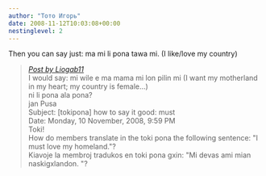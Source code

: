 ```yaml
---
author: "Тото Игорь"
date: 2008-11-12T10:03:08+00:00
nestinglevel: 2
---
```

Then you can say just: ma mi li pona tawa mi. (I like/love my country)  

> [_Post by Liogab11_](/ovnpkDbt/how-to-say-it-good-must#post8)  
> I would say: mi wile e ma mama mi lon pilin mi (I want my motherland in my heart; my country is female...)  
> ni li pona ala pona?  
> jan Pusa  
> Subject: \[tokipona\] how to say it good: must  
> Date: Monday, 10 November, 2008, 9:59 PM  
> Toki!  
> How do members translate in the toki pona the following sentence: "I  
> must love my homeland."?  
> Kiavoje la membroj tradukos en toki pona gxin: "Mi devas ami mian  
> naskigxlandon. "?  
>